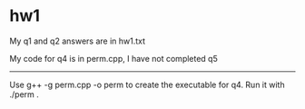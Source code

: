 # hw1

My q1 and q2 answers are in hw1.txt

My code for q4 is in perm.cpp, I have not completed q5

-----------------------------------------------------------------------

Use g++ -g perm.cpp -o perm to create the executable for q4. Run it with ./perm <string to permute>.